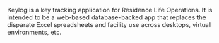 Keylog is a key tracking application for Residence Life Operations.  It is
intended to be a web-based database-backed app that replaces the disparate
Excel spreadsheets and facility use across desktops, virtual environments, etc.
